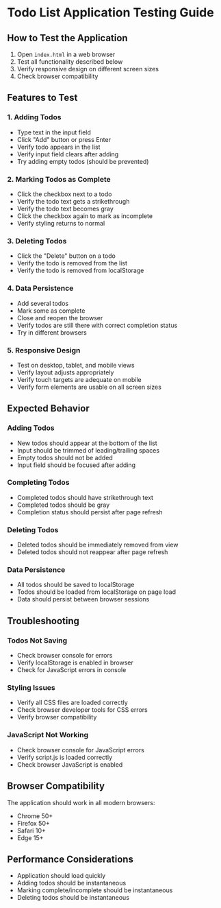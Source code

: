 # Todo List Application Testing Guide

## How to Test the Application

1. Open `index.html` in a web browser
2. Test all functionality described below
3. Verify responsive design on different screen sizes
4. Check browser compatibility

## Features to Test

### 1. Adding Todos
- Type text in the input field
- Click "Add" button or press Enter
- Verify todo appears in the list
- Verify input field clears after adding
- Try adding empty todos (should be prevented)

### 2. Marking Todos as Complete
- Click the checkbox next to a todo
- Verify the todo text gets a strikethrough
- Verify the todo text becomes gray
- Click the checkbox again to mark as incomplete
- Verify styling returns to normal

### 3. Deleting Todos
- Click the "Delete" button on a todo
- Verify the todo is removed from the list
- Verify the todo is removed from localStorage

### 4. Data Persistence
- Add several todos
- Mark some as complete
- Close and reopen the browser
- Verify todos are still there with correct completion status
- Try in different browsers

### 5. Responsive Design
- Test on desktop, tablet, and mobile views
- Verify layout adjusts appropriately
- Verify touch targets are adequate on mobile
- Verify form elements are usable on all screen sizes

## Expected Behavior

### Adding Todos
- New todos should appear at the bottom of the list
- Input should be trimmed of leading/trailing spaces
- Empty todos should not be added
- Input field should be focused after adding

### Completing Todos
- Completed todos should have strikethrough text
- Completed todos should be gray
- Completion status should persist after page refresh

### Deleting Todos
- Deleted todos should be immediately removed from view
- Deleted todos should not reappear after page refresh

### Data Persistence
- All todos should be saved to localStorage
- Todos should be loaded from localStorage on page load
- Data should persist between browser sessions

## Troubleshooting

### Todos Not Saving
- Check browser console for errors
- Verify localStorage is enabled in browser
- Check for JavaScript errors in console

### Styling Issues
- Verify all CSS files are loaded correctly
- Check browser developer tools for CSS errors
- Verify browser compatibility

### JavaScript Not Working
- Check browser console for JavaScript errors
- Verify script.js is loaded correctly
- Check browser JavaScript is enabled

## Browser Compatibility
The application should work in all modern browsers:
- Chrome 50+
- Firefox 50+
- Safari 10+
- Edge 15+

## Performance Considerations
- Application should load quickly
- Adding todos should be instantaneous
- Marking complete/incomplete should be instantaneous
- Deleting todos should be instantaneous
